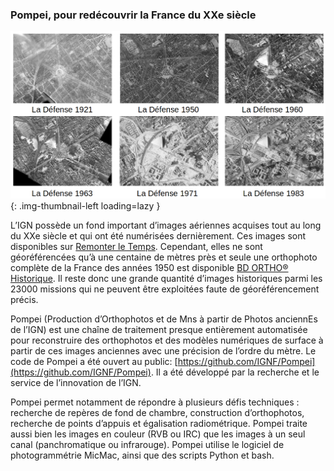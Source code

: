 ### Pompei, pour redécouvrir la France du XXe siècle

![La Défense au XXe siècle](https://github.com/IGNF/Pompei/blob/news/La_Defense.png "image pompei"){: .img-thumbnail-left loading=lazy }

L’IGN possède un fond important d’images aériennes acquises tout au long du XXe siècle et qui ont été numérisées dernièrement. Ces images sont disponibles sur [Remonter le Temps](https://remonterletemps.ign.fr/). Cependant, elles ne sont géoréférencées qu’à une centaine de mètres près et seule une orthophoto complète de la France des années 1950 est disponible [BD ORTHO® Historique](https://geoservices.ign.fr/bdorthohisto). Il reste donc une grande quantité d’images historiques parmi les 23000 missions qui ne peuvent être exploitées faute de géoréférencement précis. 

Pompei (Production d’Orthophotos et de Mns à partir de Photos anciennEs de l’IGN) est une chaîne de traitement presque entièrement automatisée pour reconstruire des orthophotos et des modèles numériques de surface à partir de ces images anciennes avec une précision de l’ordre du mètre. Le code de Pompei a été ouvert au public: [https://github.com/IGNF/Pompei](https://github.com/IGNF/Pompei). Il a été développé par la recherche et le service de l’innovation de l’IGN.  

Pompei permet notamment de répondre à plusieurs défis techniques : recherche de repères de fond de chambre, construction d’orthophotos, recherche de points d’appuis et égalisation radiométrique. Pompei traite aussi bien les images en couleur (RVB ou IRC) que les images à un seul canal (panchromatique ou infrarouge). Pompei utilise le logiciel de photogrammétrie MicMac, ainsi que des scripts Python et bash.